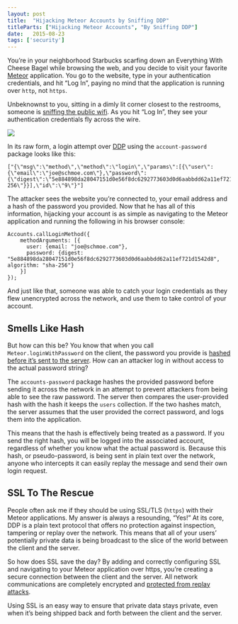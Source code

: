 ```yaml
---
layout: post
title:  "Hijacking Meteor Accounts by Sniffing DDP"
titleParts: ["Hijacking Meteor Accounts", "By Sniffing DDP"]
date:   2015-08-23
tags: ['security']
---
```


You’re in your neighborhood Starbucks scarfing down an Everything With Cheese Bagel while browsing the web, and you decide to visit your favorite [Meteor](https://www.meteor.com/) application. You go to the website, type in your authentication credentials, and hit “Log In”, paying no mind that the application is running over <code class="language-*">http</code>, not <code class="language-*">https</code>.

Unbeknownst to you, sitting in a dimly lit corner closest to the restrooms, someone is [sniffing the public wifi](https://www.wireshark.org/). As you hit “Log In”, they see your authentication credentials fly across the wire.

<img src="https://s3-us-west-1.amazonaws.com/www.1pxsolidtomato.com/wireshark2.png" style="max-width: 100%;">

In its raw form, a login attempt over [DDP](https://www.meteor.com/ddp) using the <code class="language-*">account-password</code> package looks like this:

<pre class="language-javascript"><code class="language-javascript">["{\"msg\":\"method\",\"method\":\"login\",\"params\":[{\"user\":{\"email\":\"joe@schmoe.com\"},\"password\":{\"digest\":\"5e884898da28047151d0e56f8dc6292773603d0d6aabbdd62a11ef721d1542d8\",\"algorithm\":\"sha-256\"}}],\"id\":\"9\"}"]
</code></pre>

The attacker sees the website you’re connected to, your email address and a hash of the password you provided. Now that he has all of this information, hijacking your account is as simple as navigating to the Meteor application and running the following in his browser console:

<pre class="language-javascript"><code class="language-javascript">Accounts.callLoginMethod({
    methodArguments: [{
      user: {email: "joe@schmoe.com"},
      password: {digest: "5e884898da28047151d0e56f8dc6292773603d0d6aabbdd62a11ef721d1542d8", algorithm: "sha-256"}
    }]
});
</code></pre>

And just like that, someone was able to catch your login credentials as they flew unencrypted across the network, and use them to take control of your account.

## Smells Like Hash

But how can this be? You know that when you call <code class="language-javascript">Meteor.loginWithPassword</code> on the client, the password you provide is [hashed before it’s sent to the server](https://github.com/meteor/meteor/blob/3790e0987b7dbfbe7ecd070462d16f1e3bf6c901/packages/accounts-password/password_client.js#L33). How can an attacker log in without access to the actual password string?

The <code class="language-javascript">accounts-password</code> package hashes the provided password before sending it across the network in an attempt to prevent attackers from being able to see the raw password. The server then compares the user-provided hash with the hash it keeps the <code class="language-javascript">users</code> collection. If the two hashes match, the server assumes that the user provided the correct password, and logs them into the application.

This means that the hash is effectively being treated as a password. If you send the right hash, you will be logged into the associated account, regardless of whether you know what the actual password is. Because this hash, or pseudo-password, is being sent in plain text over the network, anyone who intercepts it can easily replay the message and send their own login request.

## SSL To The Rescue

People often ask me if they should be using SSL/TLS (<code class="language-javascript">https</code>) with their Meteor applications. My answer is always a resounding, “Yes!” At its core, DDP is a plain text protocol that offers no protection against inspection, tampering or replay over the network. This means that all of your users’ potentially private data is being broadcast to the slice of the world between the client and the server.

So how does SSL save the day? By adding and correctly configuring SSL and navigating to your Meteor application over https, you’re creating a secure connection between the client and the server. All network communications are completely encrypted and [protected from replay attacks](http://security.stackexchange.com/a/20106).

Using SSL is an easy way to ensure that private data stays private, even when it’s being shipped back and forth between the client and the server.
